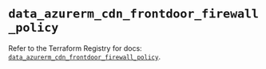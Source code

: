 # `data_azurerm_cdn_frontdoor_firewall_policy`

Refer to the Terraform Registry for docs: [`data_azurerm_cdn_frontdoor_firewall_policy`](https://registry.terraform.io/providers/hashicorp/azurerm/4.41.0/docs/data-sources/cdn_frontdoor_firewall_policy).
